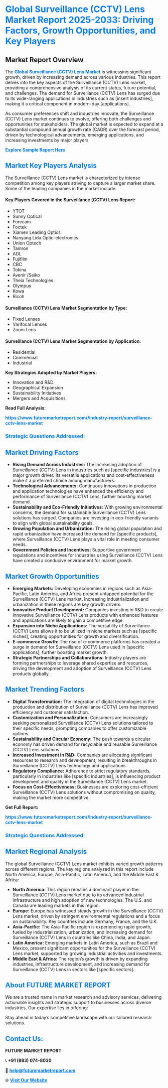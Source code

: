 <h1 style="color: #007BFF;">Global Surveillance (CCTV) Lens Market Report 2025-2033: Driving Factors, Growth Opportunities, and Key Players</h1>

<section id="overview">
<h2>Market Report Overview</h2>
<p>The <a href="https://www.futuremarketreport.com//industry-report/surveillance-cctv-lens-market" style="color: #007BFF; text-decoration: none;"><strong>Global Surveillance (CCTV) Lens Market</strong></a> is witnessing significant growth, driven by increasing demand across various industries. This report delves into the key aspects of the Surveillance (CCTV) Lens market, providing a comprehensive analysis of its current status, future potential, and challenges. The demand for Surveillance (CCTV) Lens has surged due to its wide-ranging applications in industries such as [insert industries], making it a critical component in modern-day [applications].</p>
<p>As consumer preferences shift and industries innovate, the Surveillance (CCTV) Lens market continues to evolve, offering both challenges and opportunities for stakeholders. The global market is expected to expand at a substantial compound annual growth rate (CAGR) over the forecast period, driven by technological advancements, emerging applications, and increasing investments by major players.</p>
</section>

<section id="overview">
<p><a href="https://www.futuremarketreport.com//request-sample/reportId=47188" style="color: #007BFF; text-decoration: none;"><strong>Explore Sample Report Here</strong></a></p>
</section>

<section id="key-players">
<h2 style="color: #007BFF;">Market Key Players Analysis</h2>
<p>The Surveillance (CCTV) Lens market is characterized by intense competition among key players striving to capture a larger market share. Some of the leading companies in the market include:</p>
<h4>Key Players Covered in the Surveillance (CCTV) Lens Report:</h4>
<ul><li>YTOT</li><li>Sunny Optical</li><li>Forecam</li><li>Foctek</li><li>Xiamen Leading Optics</li><li>Nanyang Lida Optic-electronics</li><li>Union Optech</li><li>Tamron</li><li>ADL</li><li>Fujifilm</li><li>CBC</li><li>Tokina</li><li>Avenir /Seiko</li><li>Theia Technologies</li><li>Olympus</li><li>Kowa</li><li>Ricoh</li></ul>
<h4>Surveillance (CCTV) Lens Market Segmentation by Type:</h4>
<ul><li>Fixed Lenses</li><li>Varifocal Lenses</li><li>Zoom Lens</li></ul>

<h4>Surveillance (CCTV) Lens Market Segmentation by Application:</h4>
<ul><li>Residential</li><li>Commercial</li><li>Industrial</li></ul>
<p><strong>Key Strategies Adopted by Market Players:</strong></p>
<ul>
<li>Innovation and R&D</li>
<li>Geographical Expansion</li>
<li>Sustainability Initiatives</li>
<li>Mergers and Acquisitions</li>
</ul>
</section>

<section>
<p><strong>Read Full Analysis: </strong></p><a href="https://www.futuremarketreport.com//industry-report/surveillance-cctv-lens-market" style="color: #007BFF; text-decoration: none;"><strong>https://www.futuremarketreport.com//industry-report/surveillance-cctv-lens-market</strong></a>
<h3 style="color: #007BFF;">Strategic Questions Addressed:</h3>
</section>

<section id="driving-factors">
<h2 style="color: #007BFF;">Market Driving Factors</h2>
<ul>
<li><strong>Rising Demand Across Industries:</strong> The increasing adoption of Surveillance (CCTV) Lens in industries such as [specific industries] is a major growth driver. Its versatile applications and cost-effectiveness make it a preferred choice among manufacturers.</li>
<li><strong>Technological Advancements:</strong> Continuous innovations in production and application technologies have enhanced the efficiency and performance of Surveillance (CCTV) Lens, further boosting market demand.</li>
<li><strong>Sustainability and Eco-Friendly Initiatives:</strong> With growing environmental concerns, the demand for sustainable Surveillance (CCTV) Lens solutions has surged. Companies are investing in eco-friendly variants to align with global sustainability goals.</li>
<li><strong>Growing Population and Urbanization:</strong> The rising global population and rapid urbanization have increased the demand for [specific products], where Surveillance (CCTV) Lens plays a vital role in meeting consumer needs.</li>
<li><strong>Government Policies and Incentives:</strong> Supportive government regulations and incentives for industries using Surveillance (CCTV) Lens have created a conducive environment for market growth.</li>
</ul>
</section>

<section id="growth-opportunities">
<h2 style="color: #007BFF;">Market Growth Opportunities</h2>
<ul>
<li><strong>Emerging Markets:</strong> Developing economies in regions such as Asia-Pacific, Latin America, and Africa present untapped potential for the Surveillance (CCTV) Lens market. Increasing industrialization and urbanization in these regions are key growth drivers.</li>
<li><strong>Innovative Product Development:</strong> Companies investing in R&D to create innovative Surveillance (CCTV) Lens products with enhanced features and applications are likely to gain a competitive edge.</li>
<li><strong>Expansion into Niche Applications:</strong> The versatility of Surveillance (CCTV) Lens allows it to be utilized in niche markets such as [specific niches], creating opportunities for growth and diversification.</li>
<li><strong>E-commerce Growth:</strong> The rise of e-commerce platforms has created a surge in demand for Surveillance (CCTV) Lens used in [specific applications], further boosting market growth.</li>
<li><strong>Strategic Partnerships and Collaborations:</strong> Industry players are forming partnerships to leverage shared expertise and resources, driving the development and adoption of Surveillance (CCTV) Lens products globally.</li>
</ul>
</section>

<section id="trending-factors">
<h2 style="color: #007BFF;">Market Trending Factors</h2>
<ul>
<li><strong>Digital Transformation:</strong> The integration of digital technologies in the production and distribution of Surveillance (CCTV) Lens has improved efficiency and customer satisfaction.</li>
<li><strong>Customization and Personalization:</strong> Consumers are increasingly seeking personalized Surveillance (CCTV) Lens solutions tailored to their specific needs, prompting companies to offer customizable options.</li>
<li><strong>Sustainability and Circular Economy:</strong> The push towards a circular economy has driven demand for recyclable and reusable Surveillance (CCTV) Lens solutions.</li>
<li><strong>Increased Investment in R&D:</strong> Companies are allocating significant resources to research and development, resulting in breakthroughs in Surveillance (CCTV) Lens technology and applications.</li>
<li><strong>Regulatory Compliance:</strong> Adherence to strict regulatory standards, particularly in industries like [specific industries], is influencing product development and quality in the Surveillance (CCTV) Lens market.</li>
<li><strong>Focus on Cost-Effectiveness:</strong> Businesses are exploring cost-efficient Surveillance (CCTV) Lens solutions without compromising on quality, making the market more competitive.</li>
</ul>
</section>

<section>
<p><strong>Get Full Report: </strong></p><a href="https://www.futuremarketreport.com//industry-report/surveillance-cctv-lens-market" style="color: #007BFF; text-decoration: none;"><strong>https://www.futuremarketreport.com//industry-report/surveillance-cctv-lens-market</strong></a>
<h3 style="color: #007BFF;">Strategic Questions Addressed:</h3>
</section>


<section id="regional-analysis">
<h2 style="color: #007BFF;">Market Regional Analysis</h2>
<p>The global Surveillance (CCTV) Lens market exhibits varied growth patterns across different regions. The key regions analyzed in this report include North America, Europe, Asia-Pacific, Latin America, and the Middle East & Africa:</p>
<ul>
<li><strong>North America:</strong> This region remains a dominant player in the Surveillance (CCTV) Lens market due to its advanced industrial infrastructure and high adoption of new technologies. The U.S. and Canada are leading markets in this region.</li>
<li><strong>Europe:</strong> Europe has witnessed steady growth in the Surveillance (CCTV) Lens market, driven by stringent environmental regulations and a focus on sustainability. Key countries include Germany, France, and the U.K.</li>
<li><strong>Asia-Pacific:</strong> The Asia-Pacific region is experiencing rapid growth, fueled by industrialization, urbanization, and increasing demand for Surveillance (CCTV) Lens in countries like China, India, and Japan.</li>
<li><strong>Latin America:</strong> Emerging markets in Latin America, such as Brazil and Mexico, present significant opportunities for the Surveillance (CCTV) Lens market, supported by growing industrial activities and investments.</li>
<li><strong>Middle East & Africa:</strong> The region’s growth is driven by expanding industries, infrastructure development, and increasing demand for Surveillance (CCTV) Lens in sectors like [specific sectors].</li>
</ul>
</section>

<footer>
<h2 style="color: #007BFF;">About FUTURE MARKET REPORT</h2>
<p>We are a trusted name in market research and advisory services, delivering actionable insights and strategic support to businesses across diverse industries. Our expertise lies in offering:</p>

<p>Stay ahead in today’s competitive landscape with our tailored research solutions.</p>

<h2 style="color: #007BFF;">Contact Us:</h2>
<p><strong>FUTURE MARKET REPORT</strong></p>
<p>📞 <strong>+91 (883) 074-8030</strong></p>
<p>📧 <strong><a href="mailto:help@futuremarketreport.com" style="color: #007BFF;">help@futuremarketreport.com</a></strong></p>
<p>🌐 <strong><a href="https://www.futuremarketreport.com/" style="color: #007BFF;">Visit Our Website</a></strong></p>
</footer>